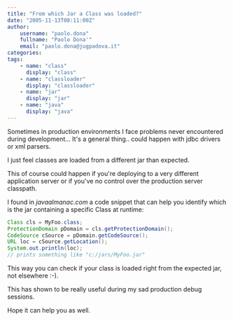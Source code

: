 ```yaml
---
title: "From which Jar a Class was loaded?"
date: "2005-11-13T08:11:00Z"
author:
    username: "paolo.dona"
    fullname: "Paolo Dona'"
    email: "paolo.dona@jugpadova.it"
categories:
tags:
    - name: "class"
      display: "class"
    - name: "classloader"
      display: "classloader"
    - name: "jar"
      display: "jar"
    - name: "java"
      display: "java"
---
```

Sometimes in production environments I face problems never encountered during development... It's a general thing.. could happen with jdbc drivers or xml parsers.
 
I just feel classes are loaded from a different jar than expected. 

This of course could happen if you're deploying  to a very different application server or if you've no control over the production server classpath.

I found in _javaalmanac.com_ a code snippet that can help you identify which is the jar containing a specific Class at runtime:
```java
Class cls = MyFoo.class;
ProtectionDomain pDomain = cls.getProtectionDomain();
CodeSource cSource = pDomain.getCodeSource();
URL loc = cSource.getLocation(); 
System.out.println(loc); 
// prints something like "c:/jars/MyFoo.jar"
```

This way you can check if your class is loaded right from the expected jar, not elsewhere :-).
 
This has shown to be really useful during my sad production debug sessions.

Hope it can help you as well.


